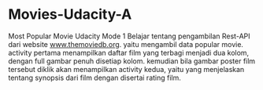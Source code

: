 # Movies-Udacity-A
Most Popular Movie Udacity Mode 1
Belajar tentang pengambilan Rest-API dari website www.themoviedb.org. yaitu mengambil data popular movie. activity pertama menampilkan daftar film yang terbagi menjadi dua kolom, dengan full gambar penuh disetiap kolom.
kemudian bila gambar poster film tersebut diklik akan menampilkan activity kedua, yaitu yang menjelaskan tentang synopsis dari film dengan disertai rating film.
